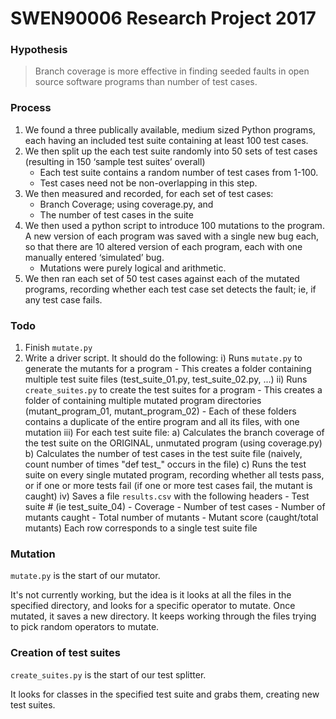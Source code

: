 # SWEN90006 Research Project 2017

### Hypothesis 

> Branch coverage is more effective in finding seeded faults in
> open source software programs than number of test cases.

### Process

1. We found a three publically available, medium sized Python programs, each having an included test suite containing at least 100 test cases.
2. We then split up the each test suite randomly into 50 sets of test cases (resulting in 150 ‘sample test suites’ overall)
	- Each test suite contains a random number of test cases from 1-100.
	- Test cases need not be non-overlapping in this step.
3. We then measured and recorded, for each set of test cases:
	- Branch Coverage; using coverage.py, and
	- The number of test cases in the suite
4. We then used a python script to introduce 100 mutations to the program. A new version of each program was saved with a single new bug each, so that there are 10 altered version of each program, each with one manually entered ‘simulated’ bug.
	- Mutations were purely logical and arithmetic.
5. We then ran each set of 50 test cases against each of the mutated programs, recording whether each test case set detects the fault; ie, if any test case fails.


### Todo

1. Finish `mutate.py`
2. Write a driver script. It should do the following:
	i) Runs `mutate.py` to generate the mutants for a program
		- This creates a folder containing multiple test suite files (test_suite_01.py, test_suite_02.py, ...)
	ii) Runs `create_suites.py` to create the test suites for a program
		- This creates a folder of containing multiple mutated program directories (mutant_program_01, mutant_program_02)
		- Each of these folders contains a duplicate of the entire program and all its files, with one mutation
	iii) For each test suite file:
		a) Calculates the branch coverage of the test suite on the ORIGINAL, unmutated program (using coverage.py)
		b) Calculates the number of test cases in the test suite file (naively, count number of times "def test_" occurs in the file)
		c) Runs the test suite on every single mutated program, recording whether all tests pass, or if one or more tests fail (if one or more test cases fail, the mutant is caught)
	iv) Saves a file `results.csv` with the following headers
			- Test suite # (ie test_suite_04)
			- Coverage
			- Number of test cases
			- Number of mutants caught
			- Total number of mutants
			- Mutant score (caught/total mutants)
		Each row corresponds to a single test suite file

   
### Mutation

`mutate.py` is the start of our mutator.

It's not currently working, but the idea is it looks at all the files in
the specified directory, and looks for a specific operator to mutate.
Once mutated, it saves a new directory. It keeps working through the files
trying to pick random operators to mutate.

### Creation of test suites

`create_suites.py` is the start of our test splitter.

It looks for classes in the specified test suite and grabs them, creating new 
test suites.